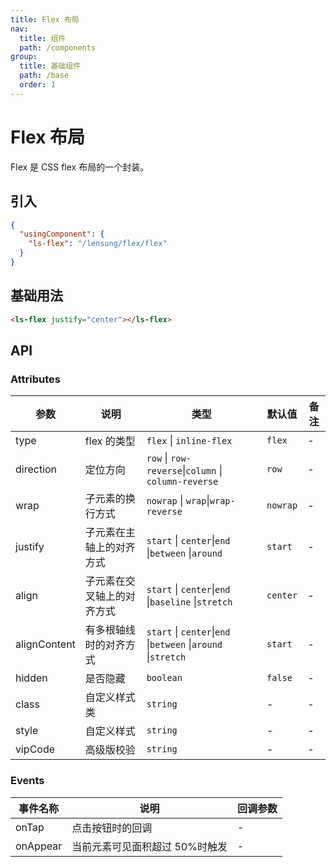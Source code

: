 ```yaml
---
title: Flex 布局
nav:
  title: 组件
  path: /components
group:
  title: 基础组件
  path: /base
  order: 1
---
```


# Flex 布局

Flex 是 CSS flex 布局的一个封装。

## 引入

```json
{
  "usingComponent": {
    "ls-flex": "/lensung/flex/flex"
  }
}
```

## 基础用法

```html
<ls-flex justify="center"></ls-flex>
```

## API

### Attributes

| 参数         | 说明                       | 类型                                                          | 默认值   | 备注 |
| ------------ | -------------------------- | ------------------------------------------------------------- | -------- | ---- |
| type         | flex 的类型                | `flex` \| `inline-flex`                                       | `flex`   | -    |
| direction    | 定位方向                   | `row` \| `row-reverse`\|`column` \| `column-reverse`          | `row`    | -    |
| wrap         | 子元素的换行方式           | `nowrap` \| `wrap`\|`wrap-reverse`                            | `nowrap` | -    |
| justify      | 子元素在主轴上的对齐方式   | `start` \| `center`\|`end` \|`between` \|`around`             | `start`  | -    |
| align        | 子元素在交叉轴上的对齐方式 | `start` \| `center`\|`end` \|`baseline` \|`stretch`           | `center` | -    |
| alignContent | 有多根轴线时的对齐方式     | `start` \| `center`\|`end` \|`between` \|`around` \|`stretch` | `start`  | -    |
| hidden       | 是否隐藏                   | `boolean`                                                     | `false`  | -    |
| class        | 自定义样式类               | `string`                                                      | -        | -    |
| style        | 自定义样式                 | `string`                                                      | -        | -    |
| vipCode      | 高级版校验                 | `string`                                                      | -        | -    |

### Events

| 事件名称 | 说明                           | 回调参数 |
| -------- | ------------------------------ | -------- |
| onTap    | 点击按钮时的回调               | -        |
| onAppear | 当前元素可见面积超过 50%时触发 | -        |
